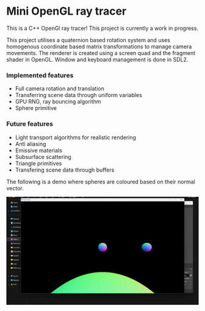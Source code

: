 # Mini OpenGL ray tracer

This is a C++ OpenGl ray tracer! This project is currently a work in progress.

This project utilises a quaternion based rotation system and uses homogenous coordinate based matrix transformations to manage camera movements. The renderer is created using a screen quad and the fragment shader in OpenGL. Window and keyboard management is done in SDL2.

### Implemented features
- Full camera rotation and translation
- Transferring scene data through uniform variables
- GPU RNG, ray bouncing algorithm
- Sphere primitive

### Future features
- Light transport algorithms for realistic rendering
- Anti aliasing
- Emissive materials
- Subsurface scattering
- Triangle primitives
- Transfering scene data through buffers

The following is a demo where spheres are coloured based on their normal vector.

![](https://github.com/tongshengw/mini-opengl-ray-tracer/blob/main/gifs/raytracer_demo_18012025.gif)
